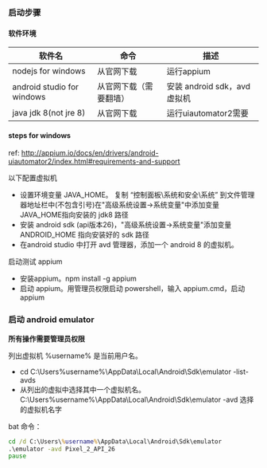 ### 启动步骤 

#### 软件环境
软件名 | 命令 | 描述 
--- | --- |---
nodejs for windows| 从官网下载|运行appium
android studio for windows | 从官网下载（需要翻墙） | 安装 android sdk，avd 虚拟机
java jdk 8(not jre 8) | 从官网下载 | 运行uiautomator2需要

#### steps for windows
ref: http://appium.io/docs/en/drivers/android-uiautomator2/index.html#requirements-and-support

以下配置虚拟机
- 设置环境变量 JAVA_HOME。 复制 “控制面板\系统和安全\系统” 到文件管理器地址栏中(不包含引号)在"高级系统设置->系统变量"中添加变量JAVA_HOME指向安装的 jdk8 路径
- 安装 android sdk (api版本26)，"高级系统设置->系统变量"添加变量 ANDROID_HOME 指向安装好的 sdk 路径
- 在android studio 中打开 avd 管理器，添加一个 android 8 的虚拟机。

启动测试 appium
- 安装appium。npm install -g appium
- 启动 appium。用管理员权限启动 powershell，输入 appium.cmd，启动appium

### 启动 android emulator

**所有操作需要管理员权限**

列出虚拟机 %username% 是当前用户名。
- cd C:\Users\%username%\AppData\Local\Android\Sdk\emulator -list-avds
- 从列出的虚拟中选择其中一个虚拟机名。C:\Users\%username%\AppData\Local\Android\Sdk\emulator -avd 选择的虚拟机名字

bat 命令：
```cmd
cd /d C:\Users\%username%\AppData\Local\Android\Sdk\emulator 
.\emulator -avd Pixel_2_API_26
pause

```